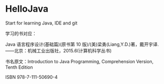 # HelloJava
Start for learning Java, IDE and git

学习的书对应：

Java 语言程序设计(基础篇)(原书第 10 版)/(美)梁勇(Liang,Y.D.)著，戴开宇译.
——北京：机械工业出版社，2015.6(计算机科学丛书)

书名原文：Introduction to Java Programming, Comprehension Version, Tenth Edition

ISBN 978-7-111-50690-4
